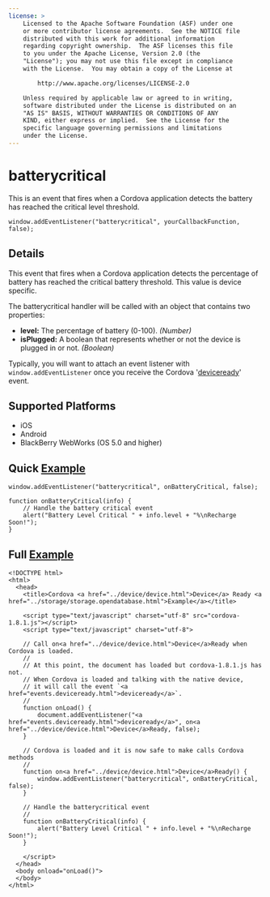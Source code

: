 ```yaml
---
license: >
    Licensed to the Apache Software Foundation (ASF) under one
    or more contributor license agreements.  See the NOTICE file
    distributed with this work for additional information
    regarding copyright ownership.  The ASF licenses this file
    to you under the Apache License, Version 2.0 (the
    "License"); you may not use this file except in compliance
    with the License.  You may obtain a copy of the License at

        http://www.apache.org/licenses/LICENSE-2.0

    Unless required by applicable law or agreed to in writing,
    software distributed under the License is distributed on an
    "AS IS" BASIS, WITHOUT WARRANTIES OR CONDITIONS OF ANY
    KIND, either express or implied.  See the License for the
    specific language governing permissions and limitations
    under the License.
---
```


batterycritical
===========

This is an event that fires when a Cordova application detects the battery has reached the critical level threshold.

    window.addEventListener("batterycritical", yourCallbackFunction, false);

Details
-------

This event that fires when a Cordova application detects the percentage of battery has reached the critical battery threshold. This value is device specific.

The batterycritical handler will be called with an object that contains two properties:

- __level:__ The percentage of battery (0-100). _(Number)_
- __isPlugged:__ A boolean that represents whether or not the device is plugged in or not. _(Boolean)_

Typically, you will want to attach an event listener with `window.addEventListener` once you receive the Cordova '<a href="events.deviceready.html">deviceready</a>' event.

Supported Platforms
-------------------

- iOS
- Android
- BlackBerry WebWorks (OS 5.0 and higher)

Quick <a href="../storage/storage.opendatabase.html">Example</a>
-------------

    window.addEventListener("batterycritical", onBatteryCritical, false);

    function onBatteryCritical(info) {
        // Handle the battery critical event
       	alert("Battery Level Critical " + info.level + "%\nRecharge Soon!"); 
    }

Full <a href="../storage/storage.opendatabase.html">Example</a>
------------

    <!DOCTYPE html>
    <html>
      <head>
        <title>Cordova <a href="../device/device.html">Device</a> Ready <a href="../storage/storage.opendatabase.html">Example</a></title>

        <script type="text/javascript" charset="utf-8" src="cordova-1.8.1.js"></script>
        <script type="text/javascript" charset="utf-8">

        // Call on<a href="../device/device.html">Device</a>Ready when Cordova is loaded.
        //
        // At this point, the document has loaded but cordova-1.8.1.js has not.
        // When Cordova is loaded and talking with the native device,
        // it will call the event `<a href="events.deviceready.html">deviceready</a>`.
        // 
	    function onLoad() {
    	    document.addEventListener("<a href="events.deviceready.html">deviceready</a>", on<a href="../device/device.html">Device</a>Ready, false);
    	}

        // Cordova is loaded and it is now safe to make calls Cordova methods
        //
        function on<a href="../device/device.html">Device</a>Ready() {
		    window.addEventListener("batterycritical", onBatteryCritical, false);
        }

        // Handle the batterycritical event
        //
        function onBatteryCritical(info) {
	       	alert("Battery Level Critical " + info.level + "%\nRecharge Soon!"); 
        }
        
        </script>
      </head>
      <body onload="onLoad()">
      </body>
    </html>
